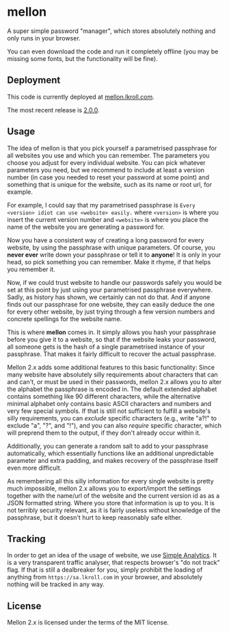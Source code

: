 # mellon
A super simple password "manager", which stores absolutely nothing and only runs in your browser. 

You can even download the code and run it completely offline (you may be missing some fonts, but the functionality will be fine).

## Deployment

This code is currently deployed at [mellon.lkroll.com](https://mellon.lkroll.com).

The most recent release is [2.0.0](https://github.com/Bathtor/mellon/releases/tag/v2.0.0).

## Usage

The idea of mellon is that you pick yourself a parametrised passphrase for all websites you use and which you can remember. The parameters you choose you adjust for every individual website. You can pick whatever parameters you need, but we recommend to include at least a version number (in case you needed to reset your password at some point) and something that is unique for the website, such as its name or root url, for example.

For example, I could say that my parametrised passphrase is `Every <version> idiot can use <website> easily.` where `<version>` is where you insert the current version number and `<website>` is where you place the name of the website you are generating a password for.

Now you have a consistent way of creating a long password for every website, by using the passphrase with unique parameters. Of course, you **never ever** write down your passphrase or tell it to **anyone**! It is only in your head, so pick something you can remember. Make it rhyme, if that helps you remember it.

Now, if we could trust website to handle our passwords safely you would be set at this point by just using your parametrised passphrase everywhere. Sadly, as history has shown, we certainly can not do that. And if anyone finds out our passphrase for one website, they can easily deduce the one for every other website, by just trying through a few version numbers and concrete spellings for the website name.

This is where **mellon** comes in. It simply allows you hash your passphrase before you give it to a website, so that if the website leaks your password, all someone gets is the hash of a single parametrised instance of your passphrase. That makes it fairly difficult to recover the actual passphrase.

Mellon 2.x adds some additional features to this basic functionality: Since many website have absolutely silly requirements about characters that can and can't, or must be used in their passwords, mellon 2.x allows you to alter the alphabet the passphrase is encoded in. The default extended alphabet contains something like 90 different characters, while the alternative minimal alphabet only contains basic ASCII characters and numbers and very few special symbols. If that is still not sufficient to fulfill a website's silly requirements, you can *exclude* specific characters (e.g., write "a?!" to exclude "a", "?", and "!"), and you can also *require* specific character, which will preprend them to the output, if they don't already occur within it.

Additionally, you can generate a random salt to add to your passphrase automatically, which essentially functions like an additional unpredictable parameter and extra padding, and makes recovery of the passphrase itself even more difficult.

As remembering all this silly information for every single website is pretty much impossible, mellon 2.x allows you to export/import the settings together with the name/url of the website and the current version id as as a JSON formatted string. Where you store that information is up to you. It is not terribly security relevant, as it is fairly useless without knowledge of the passphrase, but it doesn't hurt to keep reasonably safe either.

## Tracking
In order to get an idea of the usage of website, we use [Simple Analytics](https://simpleanalytics.com/). It is a very transparent traffic analyser, that respects browser's "do not track" flag. If that is still a dealbreaker for you, simply prohibit the loading of anything from `https://sa.lkroll.com` in your browser, and absolutely nothing will be tracked in any way.

## License

Mellon 2.x is licensed under the terms of the MIT license.
